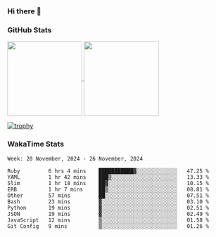 ### Hi there 👋

### GitHub Stats

<a href="https://github.com/anuraghazra/github-readme-stats">
  <img align="center" height="170px" src="https://github-readme-stats.vercel.app/api/top-langs/?username=tksfjt1024&layout=compact&count_private=true&show_icons=true&show_icons=true&theme=graywhite" />
</a>
<a href="https://github.com/anuraghazra/github-readme-stats">
  <img align="center" height="170px" src="https://github-readme-stats.vercel.app/api?username=tksfjt1024&count_private=true&show_icons=true&show_icons=true&theme=graywhite" />
</a>

[![trophy](https://github-profile-trophy.vercel.app/?username=tksfjt1024)](https://github.com/ryo-ma/github-profile-trophy)

### WakaTime Stats

<!--START_SECTION:waka-->
```text
Week: 20 November, 2024 - 26 November, 2024

Ruby         6 hrs 4 mins    ███████████▓░░░░░░░░░░░░░   47.25 % 
YAML         1 hr 42 mins    ███▒░░░░░░░░░░░░░░░░░░░░░   13.33 % 
Slim         1 hr 18 mins    ██▓░░░░░░░░░░░░░░░░░░░░░░   10.15 % 
ERB          1 hr 7 mins     ██▒░░░░░░░░░░░░░░░░░░░░░░   08.81 % 
Other        57 mins         ██░░░░░░░░░░░░░░░░░░░░░░░   07.51 % 
Bash         23 mins         ▓░░░░░░░░░░░░░░░░░░░░░░░░   03.10 % 
Python       19 mins         ▓░░░░░░░░░░░░░░░░░░░░░░░░   02.51 % 
JSON         19 mins         ▓░░░░░░░░░░░░░░░░░░░░░░░░   02.49 % 
JavaScript   12 mins         ▒░░░░░░░░░░░░░░░░░░░░░░░░   01.58 % 
Git Config   9 mins          ▒░░░░░░░░░░░░░░░░░░░░░░░░   01.26 % 
```
<!--END_SECTION:waka-->
